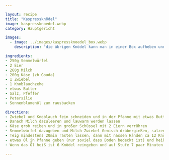 ```yaml
---

layout: recipe
title: "Kaspressknödel"
image: kaspressknoedel.webp
category: Hauptgericht

images:
  - image: ../images/kaspressknoedel_box.webp
    description: "die übrigen Knödel kann man in einer Box aufheben und in einer Suppe oder mit Ketchup essen"

ingredients:
- 250g Semmelwürfel
- 2 Eier
- 260g Milch
- 200g Käse (zb Gouda)
- 1 Zwiebel
- 1 Knoblauchzehe
- etwas Butter
- Salz, Pfeffer
- Petersilie
- Sonnenblumenöl zum rausbacken

directions:
- Zwiebel und Knoblauch fein schneiden und in der Pfanne mit etwas Butter glasig anschwitzen
- Danach Milch dazuleeren und lauwarm werden lassen
- Käse grob reiben und in großer Schüssel mit 2 Eiern verrühren
- Semmelwürfel dazugeben und Milch-Zwiebel Gemisch drübergießen, salzen, pfeffern mit etwas fein geschnittener Petersilie gut vermischen und flach drücken
- Teig mindestens 20min rasten lassen, dann mit nassen Händen ca 12 Knödel formen und etwas flach drücken (zuerst Hälfte auf Teller geben, dann in Pfanne geben und zweite Hälfte auf Teller)
- etwas Öl in Pfanne geben (nur soviel dass Boden bedeckt ist) und heiß werden lassen
- Wenn das Öl heiß ist 6 Knödel reingeben und auf Stufe 7 paar Minuten auf jeder Seite anbraten (mehrmals wenden). Danach rausgeben (zb auf Küchenrolle legen) und die nächsten 6 Knödel zubereiten (auf Stufe 6 zurückdrehen damit sie nicht zu schnell dunkel werden). Die ersten 6 Stk gehen sich ca aus bis man die zweiten geformt hat.

---
```

